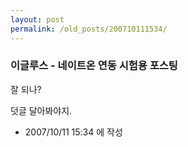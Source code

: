 ```yaml
---
layout: post
permalink: /old_posts/200710111534/
---
```


### 이글루스 - 네이트온 연동 시험용 포스팅

잘 되나?

덧글 달아봐야지.





- 2007/10/11 15:34 에 작성